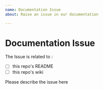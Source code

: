 ```yaml
---
name: Documentation Issue
about: Raise an issue in our documentation

---
```


# Documentation Issue

The Issue is related to :

* [ ] this repo's README
* [ ] this repo's wiki
  
Please describe the issue here
